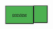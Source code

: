 <button><a href="https://siddu-06-0405.github.io/IDT_Project_sem2/home.html">preview</a><button>
<style>
    button{
        background-color: #4CAF50;
        padding:20px;
        color:white;
    }
</style>
